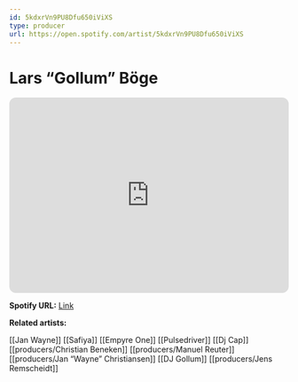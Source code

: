 ```yaml
---
id: 5kdxrVn9PU8Dfu650iViXS
type: producer
url: https://open.spotify.com/artist/5kdxrVn9PU8Dfu650iViXS
---
```

# Lars “Gollum” Böge

<iframe style="border-radius:12px" src="https://open.spotify.com/embed/artist/5kdxrVn9PU8Dfu650iViXS" width="100%" height="352" frameBorder="0" allowfullscreen="" allow="autoplay; clipboard-write; encrypted-media; fullscreen; picture-in-picture" loading="lazy"></iframe>

**Spotify URL:** [Link](https://open.spotify.com/artist/5kdxrVn9PU8Dfu650iViXS)

**Related artists:**

[[Jan Wayne]]
[[Safiya]]
[[Empyre One]]
[[Pulsedriver]]
[[Dj Cap]]
[[producers/Christian Beneken]]
[[producers/Manuel Reuter]]
[[producers/Jan “Wayne” Christiansen]]
[[DJ Gollum]]
[[producers/Jens Remscheidt]]
